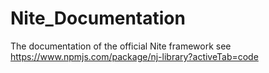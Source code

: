 # Nite_Documentation
The documentation of the official Nite framework
see https://www.npmjs.com/package/nj-library?activeTab=code
